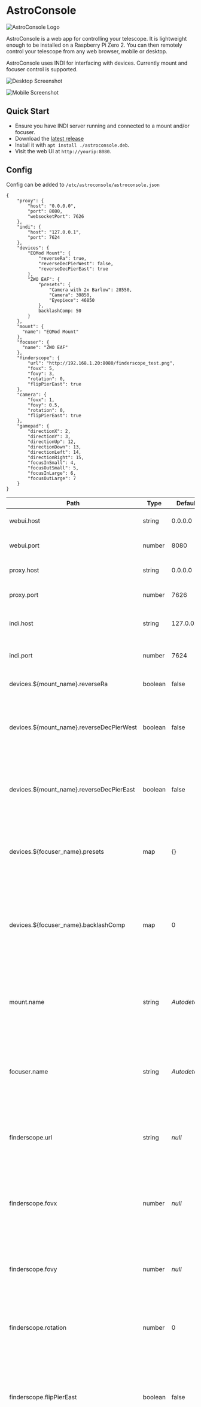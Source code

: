 # AstroConsole

![AstroConsole Logo](www/android-chrome-192x192.png)

AstroConsole is a web app for controlling your telescope. It is lightweight enough to be installed on a Raspberry Pi Zero 2. You can then remotely control your telescope from any web browser, mobile or desktop.

AstroConsole uses INDI for interfacing with devices. Currently mount and focuser control is supported.

![Desktop Screenshot](docs/screenshot_desktop.png)

![Mobile Screenshot](docs/screenshot_mobile.png)

## Quick Start

* Ensure you have INDI server running and connected to a mount and/or focuser.
* Download the [latest release](https://github.com/kierenbeckett/astroconsole/releases/latest/download/astroconsole.deb)
* Install it with `apt install ./astroconsole.deb`.
* Visit the web UI at `http://yourip:8080`.

## Config

Config can be added to `/etc/astroconsole/astroconsole.json`

```
{
    "proxy": {
        "host": "0.0.0.0",
        "port": 8080,
        "websocketPort": 7626
    },
    "indi": {
        "host": "127.0.0.1",
        "port": 7624
    },
    "devices": {
        "EQMod Mount": {
            "reverseRa": true,
            "reverseDecPierWest": false,
            "reverseDecPierEast": true
        },
        "ZWO EAF": {
            "presets": {
                "Camera with 2x Barlow": 28550,
                "Camera": 30850,
                "Eyepiece": 46850
            },
            backlashComp: 50
        }
    },
    "mount": {
      "name": "EQMod Mount"
    },
    "focuser": {
      "name": "ZWO EAF"
    },
    "finderscope": {
        "url": "http://192.168.1.20:8080/finderscope_test.png",
        "fovx": 5,
        "fovy": 3,
        "rotation": 0,
        "flipPierEast": true
    },
    "camera": {
        "fovx": 1,
        "fovy": 0.5,
        "rotation": 0,
        "flipPierEast": true
    },
    "gamepad": {
        "directionX": 2,
        "directionY": 3,
        "directionUp": 12,
        "directionDown": 13,
        "directionLeft": 14,
        "directionRight": 15,
        "focusInSmall": 4,
        "focusOutSmall": 5,
        "focusInLarge": 6,
        "focusOutLarge": 7
    }
}
```

| Path                                     | Type      | Default      | Description |
|------------------------------------------|-----------|--------------|-------------|
| webui.host                               | string    | 0.0.0.0      | Host to bind to for web UI |
| webui.port                               | number    | 8080         | Port to listen on for the web UI |
| proxy.host                               | string    | 0.0.0.0      | Host to bind to for web->INDI proxy |
| proxy.port                               | number    | 7626         | Port to listen on for web->INDI proxy |
| indi.host                                | string    | 127.0.0.1    | The INDI server host to connect to |
| indi.port                                | number    | 7624         | The INDI server port to connect to |
| devices.${mount_name}.reverseRa          | boolean   | false        | Reverse left/right buttons |
| devices.${mount_name}.reverseDecPierWest | boolean   | false        | Reverse up/down buttons when the pier side is west (pointing east) |
| devices.${mount_name}.reverseDecPierEast | boolean   | false        | Reverse up/down buttons when the pier side is east (pointing west) |
| devices.${focuser_name}.presets          | map       | {}           | A map of focuser presets to jump to, friendly name => focuser value |
| devices.${focuser_name}.backlashComp     | map       | 0            | When focusing outward, overshoot by the given amount then correct with an inward focus to compensate for backlash |
| mount.name                               | string    | *Autodetect* | The INDI device name for the mount, if not specified the first one seen will be used |
| focuser.name                             | string    | *Autodetect* | The INDI device name for the focuser, if not specified the first one seen will be used |
| finderscope.url                          | string    | *null*       | The URL of a video feed to a webcam being used as a finderscope, see below |
| finderscope.fovx                         | number    | *null*       | The horizontal FOV of your finderscope in decimal degrees, used to draw FOV squares |
| finderscope.fovy                         | number    | *null*       | The vertical FOV of your finderscope in decimal degrees, used to draw FOV squares |
| finderscope.rotation                     | number    | 0            | The rotation of your finderscope on your rig, so the UI can match, see below |
| finderscope.flipPierEast                 | boolean   | false        | Whether the rotation of your finderscope should be flipped when the pier side is east (pointing west) |
| camera.fovx                              | number    | *null*       | The horizontal FOV of your camera in decimal degrees, used to draw FOV squares |
| camera.fovy                              | number    | *null*       | The vertical FOV of your camera in decimal degrees, used to draw FOV squares |
| camera.rotation                          | number    | 0            | The rotation of your camera on your rig, so the UI can match, see below |
| camera.flipPierEast                      | boolean   | false        | Whether the rotation of your camera should be flipped when the pier side is east (pointing west) |
| gamepad.directionX                       | number    | 2            | The ID of the X axis of an analogue stick to control direction, defaults to what is normally the right stick |
| gamepad.directionY                       | number    | 3            | The ID of the Y axis of an analogue stick to control direction, defaults to what is normally the right stick |
| gamepad.directionUp                      | number    | 12           | The ID of the button to move up, defaults to what is normally the dpad |
| gamepad.directionDown                    | number    | 13           | The ID of the button to move down, defaults to what is normally the dpad |
| gamepad.directionLeft                    | number    | 14           | The ID of the button to move left, defaults to what is normally the dpad |
| gamepad.directionRight                   | number    | 15           | The ID of the button to move right, defaults to what is normally the dpad |
| gamepad.focusInSmall                     | number    | 4            | The ID of the button to focus inward a small amount, defaults to what is normally the left shoulder button |
| gamepad.focusOutSmall                    | number    | 5            | The ID of the button to focus outward a small amount, defaults to what is normally the right shoulder button |
| gamepad.focusInLarge                     | number    | 6            | The ID of the button to focus inward a large amount, defaults to what is normally the left trigger |
| gamepad.focusOutLarge                    | number    | 7            | The ID of the button to focus outward a large amount, defaults to what is normally the right trigger |

Note that some properties need their INDI device name including e.g. `devices.${mount_name}.reverseRa` might be `devices."EQMod Mount".reverseRa`. This allows multiple mounts/focusers to be used without needing to change the config file each time.

Changes to most config takes effect when reloading the web UI. You only need to restart AstroConsole when changing the `webui`, `proxy` and `indi` sections.

### Finderscope Webcam

AstroConsole supports the use of a webcam as a digital finderscope. Your webcam needs to be streamable over HTTP, set the URL to your webcam using `finderscope.url`.

If you are running AstroConsole on a Pi you can plug a webcam into the Pi and install [µStreamer](https://github.com/pikvm/ustreamer) to make it available over HTTP.

### Aligning the Direction of Devices

All the devices in AstroConsole should be aligned such that up is towards the north celestial pole. Configure your devices in the following order:

**Sky Map**

* The sky map is configured by default. It can be used to help align the other devices.

**Mount Up/Down/Left/Right**

* Move your mount to point east, low on the horizon.
* Press left and the map should pan left, if it pans right set `devices.${mount_name}.reverseRa=true`.
* Press up and the map should pan up, if it pans down set `devices.${mount_name}.reverseDecPierWest=true`.
* Move your mount to point west, low on the horizon.
* Press up and the map should pan up, if it pans down set `devices.${mount_name}.reverseDecPierEast=true`.

**Finderscope and Camera**

* Move your mount to point east, low on the horizon.
* If your finderscope is upright in this position leave `finderscope.rotation=0`.
* If your finderscope is rotated clockwise 90 degrees set `finderscope.rotation=90`.
* Reload AstroConsole, the view from the finderscope should match the view from the map and pressing left/up should pan left/up.
* Move your mount to point west, low on the horizon.
* Normally at this point your camera will have flipped by 180, if so set `camera.flipPierEast=true`.
* Repeat for your camera if required.

### Gamepad Support

AstroConsole supports controlling both the mount and focuser using a gamepad. The default mapping is shown below:

![Gamepad Mapping](docs/gamepad.png)

Buttons can be re-mapped via the configuration above. To verify that your gamepad is compatible and to confirm the button IDs, you can use [this site](https://hardwaretester.com/gamepad).

The four directional buttons on the gamepad function the same way as the on-screen UI buttons: press to move and release to stop, using the rate set on the slider. The analog stick additionally supports variable rates: pushing the stick to the edge will use the full rate set on the slider, while partially deflecting the stick will use half that rate.

## FAQs

### What mounts and focusers are supported?

In theory any mount/focuser supported by INDI should work. So far it has only been tested on the EQMod and ZWO EAF drivers. If it works for your device please let me know.

### How do I run INDI server?

There are many ways to run INDI server:

* Have [Kstars/Ekos](https://kstars.kde.org/) run it for you.
* Setup [Astroberry](https://www.astroberry.io/).
* Use [INDI Web Manager](https://github.com/knro/indiwebmanager).
* Run it directly via systemd.

I recommend installing INDI and AstroConsole on a Raspberry Pi (even a Zero 2 will do) and then using systemd to run them both automatically. The easiest path to installing INDI on the Pi is to install Ubuntu and then use the following package repo:

```
sudo apt-add-repository ppa:mutlaqja/ppa
sudo apt install indi-full
```

### How do I set my mount location, or other device settings?

You can set properties of your devices using `indi_setprop`, for example to set your location:

```
indi_setprop "EQMod Mount.GEOGRAPHIC_COORD.LAT=64.5;LONG=340.75;ELEV=100"
```

Latitude is between -90 and 90, longitude is between 0 and 360 where 20 east would be 20 and 20 west would be 340. Both are decimal

To set an EQMod Mount's USB device and baud rate:

```
indi_setprop "EQMod Mount.DEVICE_PORT.PORT=/dev/serial/by-id/my-webcam-name-port0"
indi_setprop "EQMod Mount.DEVICE_BAUD_RATE.115200=On"
```

To check they are set run `indi_getprop`, for example `indi_getprop "EQMod Mount.GEOGRAPHIC_COORD.*"`.

### What IP should I use to see the web UI?

The IP address needs to be a local one, rather than your public IP.

Normally, you would run AstroConsole on a Raspberry Pi that is connected to the same Wi-Fi network as your laptop or mobile. In this case, use the local IP address of the Pi, often something like `192.168.x.x` or `10.10.x.x`.

If you are running AstroConsole on the same laptop you are accessing it from, you can use `127.0.0.1`.

### Can I access the web UI over the internet?

With additional tools, yes.

⚠️  **Do not expose AstroConsole directly to the internet via your router’s port forwarding.** It does not have authentication and has not been security-hardened.

* Use a VPN such as [Tailscale](https://tailscale.com/) or [WireGuard](https://www.wireguard.com/) to access your internal network remotely, then use the local IP as above.  
* Proxy the web UI using a tunnel service such as [Ngrok](https://ngrok.com/) or [Cloudflare Tunnel](https://developers.cloudflare.com/cloudflare-one/connections/connect-networks/). Make sure you configure some authentication.

Note that there are at least a couple of ports that need to be exposed:

* The web UI port, default 8080.
* The web->INDI proxy port, default 7626.
* If you have a local finderscope URL, the IP/port for that.
* You do not need to expose the INDI port.

### How can I control my camera?

AstroConsole's main aim is to provide a lightweight way to control a telescope mount and focuser without needing a laptop. This is primarily to assist with visual astronomy. It can also be used as a companion app when doing planetary or DSO imaging, in conjunction with software such as FireCapture or Ekos, as follows:

```mermaid
flowchart LR
    C[Camera]
    M[Mount]
    F[Focuser]
    PI[Pi, INDI+AstroConsole]
    P[Phone]
    L[Laptop, FireCapture / Ekos+INDI]

    PI ---|USB| M
    PI ---|USB| F
    P ---|Wi-Fi| PI
    L ---|USB| C
    L ---|Wi-Fi| PI
```

This way you always have basic control of your rig via AstroConsole and can then quickly swap from visual to a full laptop setup by connecting a single cable to the camera, without disturbing your mount.

To connect Ekos to your camera directly at the same time as your mount/focuser via the INDI running on the Pi you can use INDI chaining as follows:

![EKOS Remote](docs/screenshot_ekosremote.png)

Where the IP in the remote field is the IP of your Pi.

Camera support may be added directly to AstroConsole at a later date.

### What frame of reference are the RA/Dec coordinates in?

The coordinates returned by the mount are shown as-is on the telescope card, they are expected to be JNow[^1].

The sky map also shows JNow:

 * When searching for the Sun, Moon, or planets, their JNow positions are calculated.
 * When searching for stars and deep-sky objects, their catalog J2000 positions are transformed into the equinox of date. These remain essentially heliocentric rather than topocentric, but for practical purposes the difference is negligible.
 * When entering coordinates they are expected to be JNow.

[^1]: **JNow** — Topocentric equatorial coordinates using the equinox of date (i.e. the RA/Dec you would expect after polar alignment, before any additional transformation).

## Author

© 2025 [Kieren Beckett](https://kierenb.net)

Distributed under the GNU General Public License v3.0. See [LICENSE](LICENSE) for more information.
